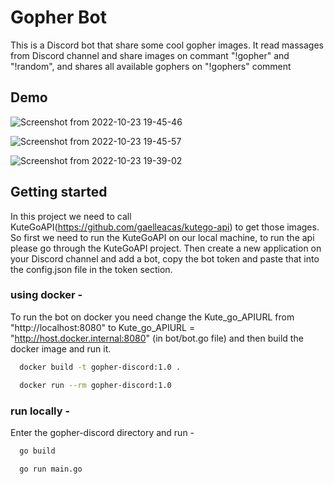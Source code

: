 
# Gopher Bot

This is a Discord bot that share some cool gopher images. It read massages from Discord channel and share images on commant "!gopher" and "!random", and shares all available gophers on "!gophers" comment


## Demo

![Screenshot from 2022-10-23 19-45-46](https://user-images.githubusercontent.com/101032025/197399116-b62d3ba6-4811-46e8-ad45-5701690c42a6.png)

![Screenshot from 2022-10-23 19-45-57](https://user-images.githubusercontent.com/101032025/197399158-feeb2e92-bf97-4107-bef5-f0a7b88bcdb2.png)

![Screenshot from 2022-10-23 19-39-02](https://user-images.githubusercontent.com/101032025/197399175-c04e672a-d73e-4285-bd82-349c1b64355f.png)


## Getting started

In this project we need to call KuteGoAPI(https://github.com/gaelleacas/kutego-api) to get those images. So first we need to run the KuteGoAPI on our local machine, to run the api please go through the KuteGoAPI project. Then create a new application on your Discord channel and add a bot, copy the bot token and paste that into the config.json file in the token section.  

### using docker - 

To run the bot on docker you need change the Kute_go_APIURL from "http://localhost:8080" to Kute_go_APIURL = "http://host.docker.internal:8080" (in bot/bot.go file) and then build the docker image and run it.

```bash
  docker build -t gopher-discord:1.0 . 
```

```bash
  docker run --rm gopher-discord:1.0  
```
### run locally - 

Enter the gopher-discord directory and run -  

```bash
  go build 
```
```bash
  go run main.go
```
